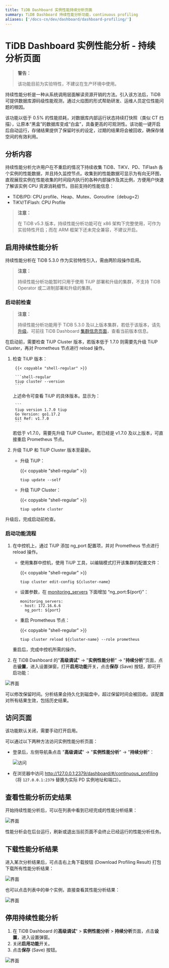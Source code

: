 ```yaml
---
title: TiDB Dashboard 实例性能持续分析页面
summary: TiDB Dashboard 持续性能分析功能，continuous profiling
aliases: ['/docs-cn/dev/dashboard/dashboard-profiling/']
---
```


# TiDB Dashboard 实例性能分析 - 持续分析页面

> **警告：**
>
> 该功能目前为实验特性，不建议在生产环境中使用。

持续性能分析是一种从系统调用层面解读资源开销的方法。引入该方法后，TiDB 可提供数据库源码级性能观测，通过火焰图的形式帮助研发、运维人员定位性能问题的根因。

该功能以低于 0.5% 的性能损耗，对数据库内部运行状态持续打快照（类似 CT 扫描），让原本“黑盒”的数据库变成“白盒”，具备更高的可观测性。该功能一键开启后自动运行，存储结果提供了保留时长的设定，过期的结果将会被回收，确保存储空间的有效利用。

## 分析内容

持续性能分析允许用户在不重启的情况下持续收集 TiDB、TiKV、PD、TiFlash 各个实例的性能数据，并且持久监控节点。收集到的性能数据可显示为有向无环图，直观展现实例在性能收集的时间段内执行的各种内部操作及其比例，方便用户快速了解该实例 CPU 资源消耗细节。目前支持的性能信息：

- TiDB/PD: CPU profile、Heap、Mutex、Goroutine（debug=2）
- TiKV/TiFlash: CPU Profile

> **注意：**
>
> 在 TiDB v5.3 版本，持续性能分析功能可在 x86 架构下完整使用，可作为实验特性开启；而在 ARM 框架下还未完全兼容，不建议开启。

## 启用持续性能分析

持续性能分析在 TiDB 5.3.0 作为实验特性引入，需由两阶段操作启用。

> **注意：**
>
> 持续性能分析功能暂时只用于使用 TiUP 部署和升级的集群，不支持 TiDB Operator 或二进制部署和升级的集群。

### 启动前检查

> **注意：**
>
> 持续性能分析功能用于 TiDB 5.3.0 及以上版本集群，若低于该版本，请先[升级](/upgrade-tidb-using-tiup.md)。可前往 TiDB Dashboard [集群信息页面](/daily-check.md#实时面板)，查看当前版本信息。

在启动前，需要检查 TiUP Cluster 版本，若版本低于 1.7.0 则需要先升级 TiUP Cluster，再对 Prometheus 节点进行 reload 操作。

1. 检查 TiUP 版本：

        {{< copyable "shell-regular" >}}
        
        ```shell-regular
        tiup cluster --version
        ```

    上述命令可查看 TiUP 的具体版本。显示为：

        ```
        tiup version 1.7.0 tiup
        Go Version: go1.17.2
        Git Ref: v1.7.0
        ```
        
    若低于 v1.7.0，需要先升级 TiUP Cluster。若已经是 v1.7.0 及以上版本，可直接重启 Prometheus 节点。

2. 升级 TiUP 和 TiUP Cluster 版本至最新。
    
    - 升级 TiUP：

        {{< copyable "shell-regular" >}}

        ```shell-regular
        tiup update --self
        ```
        
    - 升级 TiUP Cluster：

        {{< copyable "shell-regular" >}}

        ```shell-regular
        tiup update cluster
        ```

升级后，完成启动前检查。

### 启动功能流程

1. 在中控机上，通过 TiUP 添加 ng_port 配置项，并对 Prometheus 节点进行 reload 操作。

    - 使用集群中控机，使用 TiUP 工具，以编辑模式打开该集群的配置文件：

        {{< copyable "shell-regular" >}}

        ```shell-regular
        tiup cluster edit-config ${cluster-name}
        ```
        
    - 设置参数，在 [monitoring_servers](/tiup/tiup-cluster-topology-reference.md#monitoring_servers) 下面增加 “ng_port:${port}”：

        ```
        monitoring_servers:
        - host: 172.16.6.6
          ng_port: ${port}
        ```

    - 重启 Prometheus 节点：

        {{< copyable "shell-regular" >}}

        ```shell-regular
        tiup cluster reload ${cluster-name} --role prometheus
        ```

    重启后，完成中控机所需的操作。

2. 在 TiDB Dashboard 的"**高级调试**" → "**实例性能分析**" → "**持续分析**"页面，点击**设置**，进入设置弹窗，打开**启用功能**开关，点击**保存** (Save) 按钮，即可开启功能：

![界面](/media/dashboard/dashboard-conprof-start.png)

可以修改保留时间。分析结果会持久化到磁盘中，超过保留时间会被回收。该配置对所有结果生效，包括历史结果。

## 访问页面

该功能默认关闭，需要手动打开启用。

可以通过以下两种方法访问实例性能分析页面：

- 登录后，左侧导航条点击 "**高级调试**" → "**实例性能分析**" → "**持续分析**"：

  ![访问](/media/dashboard/dashboard-conprof-access.png)

- 在浏览器中访问 <http://127.0.0.1:2379/dashboard/#/continuous_profiling>（将 `127.0.0.1:2379` 替换为实际 PD 实例地址和端口）。


## 查看性能分析历史结果

开始持续性能分析后，可以在列表中看到已经完成的性能分析结果：

![界面](/media/dashboard/dashboard-conprof-history.png)

性能分析会在后台运行，刷新或退出当前页面不会终止已经运行的性能分析任务。

## 下载性能分析结果

进入某次分析结果后，可点击右上角下载按钮 (Download Profiling Result) 打包下载所有性能分析结果：

![界面](/media/dashboard/dashboard-conprof-download.png)

也可以点击列表中的单个实例，直接查看其性能分析结果：

![界面](/media/dashboard/dashboard-conprof-single.png)


## 停用持续性能分析

1. 在 TiDB Dashboard 的**高级调试**" > **实例性能分析** > **持续分析**页面，点击**设置**，进入设置弹窗。
2. 关闭**启用功能**开关。
3. 点击**保存** (Save) 按钮。

![界面](/media/dashboard/dashboard-conprof-stop.png)
